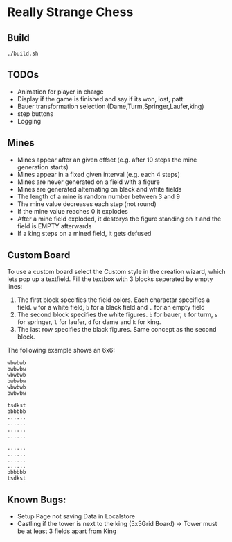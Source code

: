 # Really Strange Chess

## Build
```
./build.sh
```

## TODOs
  - Animation for player in charge
  - Display if the game is finished and say if its won, lost, patt
  - Bauer transformation selection (Dame,Turm,Springer,Laufer,king)
  - step buttons
  - Logging



## Mines
 - Mines appear after an given offset (e.g. after 10 steps the mine generation starts)
 - Mines appear in a fixed given interval (e.g. each 4 steps)
 - Mines are never generated on a field with a figure
 - Mines are generated alternating on black and white fields
 - The length of a mine is random number between 3 and 9
 - The mine value decreases each step (not round)
 - If the mine value reaches 0 it explodes
 - After a mine field exploded, it destorys the figure standing on it and the field is EMPTY afterwards
 - If a king steps on a mined field, it gets defused

## Custom Board
To use a custom board select the Custom style in the creation wizard, which lets pop up a textfield. Fill the textbox with 3 blocks seperated by empty lines:
 1. The first block specifies the field colors. Each charactar specifies a field. `w` for a white field, `b` for a black field and `.` for an empty field
 2. The second block specifies the white figures. `b` for bauer, `t` for turm, `s` for springer, `l` for laufer, `d` for dame and `k` for king.
 3. The last row specifies the black figures. Same concept as the second block.

The following example shows an 6x6:
```
wbwbwb
bwbwbw
wbwbwb
bwbwbw
wbwbwb
bwbwbw

tsdkst
bbbbbb
......
......
......
......

......
......
......
......
bbbbbb
tsdkst
``` 

## Known Bugs:
 - Setup Page not saving Data in Localstore
 - Castling if the tower is next to the king (5x5Grid Board) -> Tower must be at least 3 fields apart from King